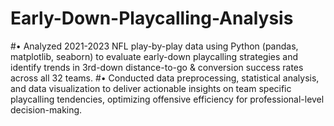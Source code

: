 # Early-Down-Playcalling-Analysis
#• Analyzed 2021-2023 NFL play-by-play data using Python (pandas, matplotlib, seaborn) to evaluate early-down 
playcalling strategies and identify trends in 3rd-down distance-to-go & conversion success rates across all 32 teams. 
#• Conducted data preprocessing, statistical analysis, and data visualization to deliver actionable insights on team
specific playcalling tendencies, optimizing offensive efficiency for professional-level decision-making. 
